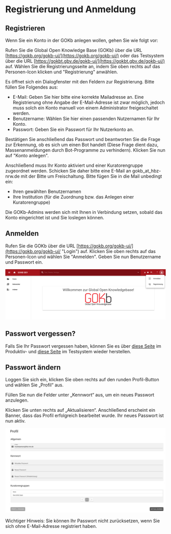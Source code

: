 # Registrierung und Anmeldung

## Registrieren

Wenn Sie ein Konto in der GOKb anlegen wollen, gehen Sie wie folgt vor:

Rufen Sie die Global Open Knowledge Base (GOKb) über die URL [https://gokb.org/gokb-ui/](https://gokb.org/gokb-ui/) oder das Testsystem über die URL [https://gokbt.gbv.de/gokb-ui/](https://gokbt.gbv.de/gokb-ui/) auf. Wählen Sie die Registrierungsseite an, indem Sie oben rechts auf das Personen-Icon klicken und "Registrierung" anwählen.

Es öffnet sich ein Dialogfenster mit den Feldern zur Registrierung. Bitte füllen Sie Folgendes aus:

+   E-Mail: Geben Sie hier bitte eine korrekte Mailadresse an. Eine Registrierung ohne Angabe der E-Mail-Adresse ist zwar möglich, jedoch muss solch ein Konto manuell von einem Administrator freigeschaltet werden.
+   Benutzername: Wählen Sie hier einen passenden Nutzernamen für Ihr Konto.
+   Passwort: Geben Sie ein Passwort für Ihr Nutzerkonto an.

Bestätigen Sie anschließend das Passwort und beantworten Sie die Frage zur Erkennung, ob es sich um einen Bot handelt (Diese Frage dient dazu, Massenanmeldungen durch Bot-Programme zu verhindern). Klicken Sie nun auf "Konto anlegen".

Anschließend muss Ihr Konto aktiviert und einer Kuratorengruppe zugeordnet werden. Schicken Sie daher bitte eine E-Mail an gokb_at_hbz-nrw.de mit der Bitte um Freischaltung. Bitte fügen Sie in die Mail unbedingt ein:

+   Ihren gewählten Benutzernamen
+   Ihre Institution (für die Zuordnung bzw. das Anlegen einer Kuratorengruppe)

Die GOKb-Admins werden sich mit Ihnen in Verbindung setzen, sobald das Konto eingerichtet ist und Sie loslegen können.

## Anmelden

Rufen Sie die GOKb über die URL [https://gokb.org/gokb-ui/](https://gokb.org/gokb-ui/ "Login") auf. 
Klicken Sie oben rechts auf das Personen-Icon und wählen Sie "Anmelden". 
Geben Sie nun Benutzername und Passwort ein.

![GOKB login page](../assets/login.de.png "GOKB login page")

## Passwort vergessen? 

Falls Sie Ihr Passwort vergessen haben, können Sie es über 
[diese Seite](https://gokb.org/gokb/register/forgotPassword) im Produktiv- und
[diese Seite](https://gokbt.gbv.de/gokb/register/forgotPassword) im Testsystem 
wieder herstellen.

## Passwort ändern
 
Loggen Sie sich ein, klicken Sie oben rechts auf den runden Profil-Button und wählen Sie „Profil“ aus.

Füllen Sie nun die Felder unter „Kennwort“ aus, um ein neues Passwort anzulegen.

Klicken Sie unten rechts auf „Aktualisieren“. Anschließend erscheint ein Banner, dass das Profil erfolgreich bearbeitet wurde. Ihr neues Passwort ist nun aktiv.

![GOKB change password page](../assets/change-password.de.png "GOKB change password")

Wichtiger Hinweis: Sie können Ihr Passwort nicht zurücksetzen, wenn Sie sich ohne E-Mail-Adresse registriert haben.
